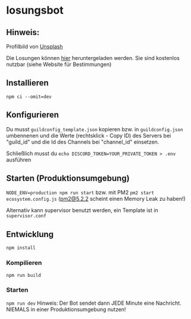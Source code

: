 # losungsbot

## Hinweis:

Profilbild von [Unsplash](https://unsplash.com/de/fotos/xUXGHzhIbN4)

Die Losungen können [hier](https://www.losungen.de/download/) heruntergeladen werden. Sie sind kostenlos nutzbar (siehe Website für Bestimmungen)

## Installieren

`npm ci --omit=dev`

## Konfigurieren

Du musst `guildconfig_template.json` kopieren bzw. in `guildconfig.json` umbennenen und die Werte (rechtsklick - Copy ID)
des Servers bei "guild_id" und die Id des Channels bei "channel_id" einsetzen.

Schließlich musst du `echo DISCORD_TOKEN=YOUR_PRIVATE_TOKEN > .env` ausführen

## Starten (Produktionsumgebung)

`NODE_ENV=production npm run start` bzw. mit PM2 `pm2 start ecosystem.config.js` (pm2@5.2.2 scheint einen Memory Leak zu haben!)

Alternativ kann supervisor benutzt werden, ein Template ist in `supervisor.conf`

## Entwicklung

`npm install`

### Kompilieren

`npm run build`

### Starten

`npm run dev` Hinweis: Der Bot sendet dann JEDE Minute eine Nachricht. NIEMALS in einer Produktionsumgebung nutzen!
